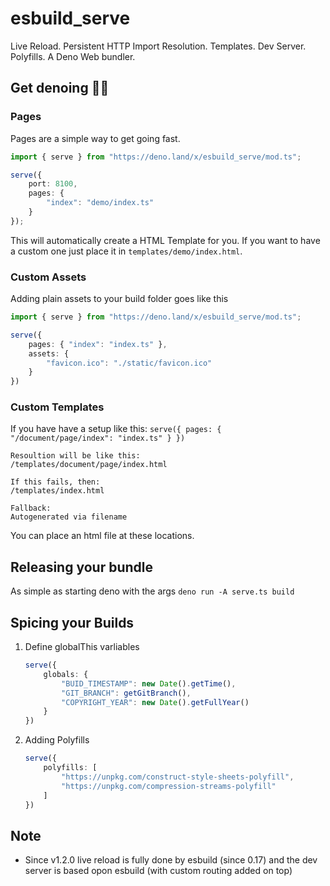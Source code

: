 # esbuild_serve
Live Reload. Persistent HTTP Import Resolution. Templates. Dev Server. Polyfills. A Deno Web bundler.

## Get denoing 🦕🔨

### Pages
Pages are a simple way to get going fast.
```ts
import { serve } from "https://deno.land/x/esbuild_serve/mod.ts";

serve({
    port: 8100,
    pages: {
        "index": "demo/index.ts"
    }
});
```
This will automatically create a HTML Template for you. If you want to have a custom one just place it in `templates/demo/index.html`.
### Custom Assets
Adding plain assets to your build folder goes like this
```ts
import { serve } from "https://deno.land/x/esbuild_serve/mod.ts";

serve({
    pages: { "index": "index.ts" },
    assets: {
        "favicon.ico": "./static/favicon.ico"
    }
})
```
### Custom Templates
If you have have a setup like this: `serve({ pages: { "/document/page/index": "index.ts" } })`
```
Resoultion will be like this:
/templates/document/page/index.html

If this fails, then:
/templates/index.html

Fallback:
Autogenerated via filename
```

You can place an html file at these locations.

## Releasing your bundle

As simple as starting deno with the args `deno run -A serve.ts build`

## Spicing your Builds

1. Define globalThis varliables
    ```ts
    serve({
        globals: {
            "BUID_TIMESTAMP": new Date().getTime(),
            "GIT_BRANCH": getGitBranch(),
            "COPYRIGHT_YEAR": new Date().getFullYear()
        }
    })
    ```
2. Adding Polyfills
    ```ts
    serve({
        polyfills: [
            "https://unpkg.com/construct-style-sheets-polyfill",
            "https://unpkg.com/compression-streams-polyfill"
        ]
    })
    ```

## Note

- Since v1.2.0 live reload is fully done by esbuild (since 0.17) and the dev server is based opon esbuild (with custom routing added on top)
